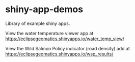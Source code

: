# shiny-app-demos
Library of example shiny apps.

View the water temperature viewer app at https://eclipsegeomatics.shinyapps.io/water_temp_view/

View the Wild Salmon Policy indicator (road density) add at https://eclipsegeomatics.shinyapps.io/wsp_results/
